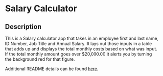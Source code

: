 # Salary Calculator

## Description

This is a Salary calculator app that takes in an employee first and last name, ID Number, Job Title and Annual Salary. It lays out those inputs in a table that adds up and displays the total monthly costs based on what was input. If the total monthly amount goes over $20,000.00 it alerts you by turning the background red for that figure.

Additional README details can be found [here](https://github.com/PrimeAcademy/readme-template/blob/master/README.md).
